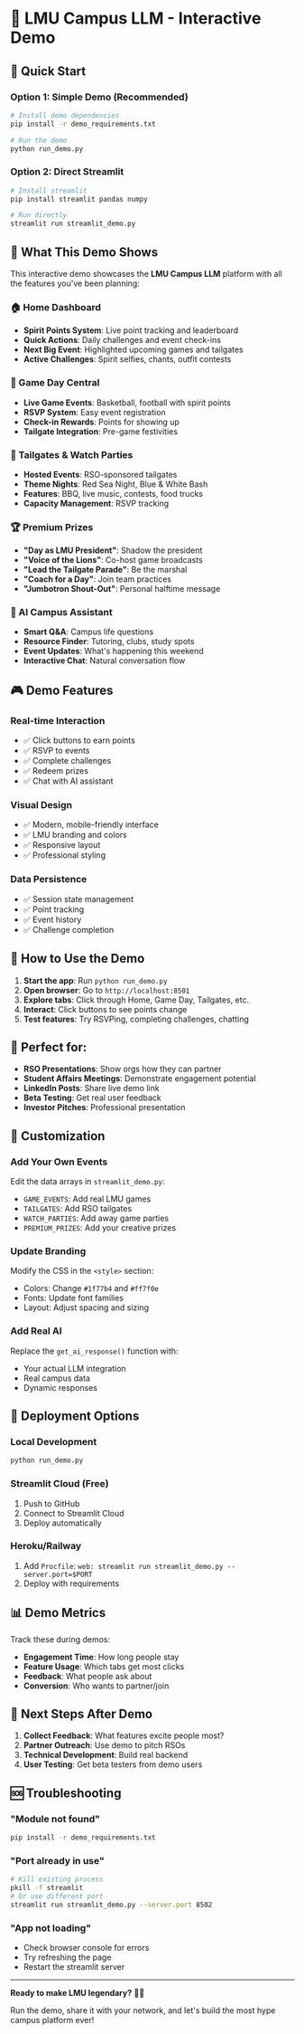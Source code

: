 # 🦁 LMU Campus LLM - Interactive Demo

## 🚀 Quick Start

### Option 1: Simple Demo (Recommended)
```bash
# Install demo dependencies
pip install -r demo_requirements.txt

# Run the demo
python run_demo.py
```

### Option 2: Direct Streamlit
```bash
# Install streamlit
pip install streamlit pandas numpy

# Run directly
streamlit run streamlit_demo.py
```

## 🎯 What This Demo Shows

This interactive demo showcases the **LMU Campus LLM** platform with all the features you've been planning:

### 🏠 Home Dashboard
- **Spirit Points System**: Live point tracking and leaderboard
- **Quick Actions**: Daily challenges and event check-ins
- **Next Big Event**: Highlighted upcoming games and tailgates
- **Active Challenges**: Spirit selfies, chants, outfit contests

### 🏀 Game Day Central
- **Live Game Events**: Basketball, football with spirit points
- **RSVP System**: Easy event registration
- **Check-in Rewards**: Points for showing up
- **Tailgate Integration**: Pre-game festivities

### 🎉 Tailgates & Watch Parties
- **Hosted Events**: RSO-sponsored tailgates
- **Theme Nights**: Red Sea Night, Blue & White Bash
- **Features**: BBQ, live music, contests, food trucks
- **Capacity Management**: RSVP tracking

### 🏆 Premium Prizes
- **"Day as LMU President"**: Shadow the president
- **"Voice of the Lions"**: Co-host game broadcasts
- **"Lead the Tailgate Parade"**: Be the marshal
- **"Coach for a Day"**: Join team practices
- **"Jumbotron Shout-Out"**: Personal halftime message

### 💬 AI Campus Assistant
- **Smart Q&A**: Campus life questions
- **Resource Finder**: Tutoring, clubs, study spots
- **Event Updates**: What's happening this weekend
- **Interactive Chat**: Natural conversation flow

## 🎮 Demo Features

### Real-time Interaction
- ✅ Click buttons to earn points
- ✅ RSVP to events
- ✅ Complete challenges
- ✅ Redeem prizes
- ✅ Chat with AI assistant

### Visual Design
- ✅ Modern, mobile-friendly interface
- ✅ LMU branding and colors
- ✅ Responsive layout
- ✅ Professional styling

### Data Persistence
- ✅ Session state management
- ✅ Point tracking
- ✅ Event history
- ✅ Challenge completion

## 📱 How to Use the Demo

1. **Start the app**: Run `python run_demo.py`
2. **Open browser**: Go to `http://localhost:8501`
3. **Explore tabs**: Click through Home, Game Day, Tailgates, etc.
4. **Interact**: Click buttons to see points change
5. **Test features**: Try RSVPing, completing challenges, chatting

## 🎯 Perfect for:

- **RSO Presentations**: Show orgs how they can partner
- **Student Affairs Meetings**: Demonstrate engagement potential
- **LinkedIn Posts**: Share live demo link
- **Beta Testing**: Get real user feedback
- **Investor Pitches**: Professional presentation

## 🔧 Customization

### Add Your Own Events
Edit the data arrays in `streamlit_demo.py`:
- `GAME_EVENTS`: Add real LMU games
- `TAILGATES`: Add RSO tailgates
- `WATCH_PARTIES`: Add away game parties
- `PREMIUM_PRIZES`: Add your creative prizes

### Update Branding
Modify the CSS in the `<style>` section:
- Colors: Change `#1f77b4` and `#ff7f0e`
- Fonts: Update font families
- Layout: Adjust spacing and sizing

### Add Real AI
Replace the `get_ai_response()` function with:
- Your actual LLM integration
- Real campus data
- Dynamic responses

## 🚀 Deployment Options

### Local Development
```bash
python run_demo.py
```

### Streamlit Cloud (Free)
1. Push to GitHub
2. Connect to Streamlit Cloud
3. Deploy automatically

### Heroku/Railway
1. Add `Procfile`: `web: streamlit run streamlit_demo.py --server.port=$PORT`
2. Deploy with requirements

## 📊 Demo Metrics

Track these during demos:
- **Engagement Time**: How long people stay
- **Feature Usage**: Which tabs get most clicks
- **Feedback**: What people ask about
- **Conversion**: Who wants to partner/join

## 🎉 Next Steps After Demo

1. **Collect Feedback**: What features excite people most?
2. **Partner Outreach**: Use demo to pitch RSOs
3. **Technical Development**: Build real backend
4. **User Testing**: Get beta testers from demo users

## 🆘 Troubleshooting

### "Module not found"
```bash
pip install -r demo_requirements.txt
```

### "Port already in use"
```bash
# Kill existing process
pkill -f streamlit
# Or use different port
streamlit run streamlit_demo.py --server.port 8502
```

### "App not loading"
- Check browser console for errors
- Try refreshing the page
- Restart the streamlit server

---

**Ready to make LMU legendary?** 🦁💥

Run the demo, share it with your network, and let's build the most hype campus platform ever!